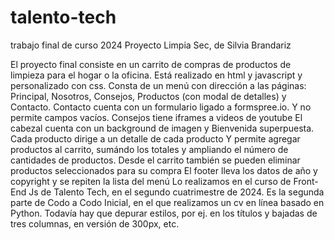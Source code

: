 # talento-tech
trabajo final de curso 2024
Proyecto Limpia Sec, de Silvia Brandariz

El proyecto final consiste en un carrito de compras de productos de limpieza para el hogar o la oficina.
Está realizado en html y javascript y personalizado con css.
Consta de un menú con dirección a las páginas:
Principal, Nosotros, Consejos, Productos (con modal de detalles) y Contacto.
Contacto cuenta con un formulario ligado a formspree.io. Y no permite campos vacíos.
Consejos tiene iframes a videos de youtube 
El cabezal cuenta con un background de imagen y Bienvenida superpuesta.
Cada producto dirige a un detalle de cada producto Y permite agregar productos al carrito, sumándo los totales y ampliando el número de cantidades de productos. Desde el carrito también se pueden eliminar productos seleccionados para su compra
El footer lleva los datos de año y copyright y se repiten la lista del menú
Lo realizamos en el curso de Front-End Js de Talento Tech, en el segundo cuatrimestre de 2024. Es la segunda parte de Codo a Codo Inicial, en el que realizamos un cv en línea basado en Python.
Todavía hay que depurar estilos, por ej. en los títulos y bajadas de tres columnas, en versión de 300px, etc.
